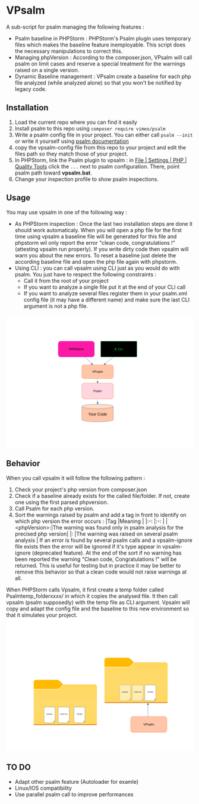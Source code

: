 # VPsalm

A sub-script for psalm managing the following features :

 - Psalm baseline in PHPStorm : PHPStorm's Psalm plugin uses temporary files which makes the baseline feature inemployable. This script does the necessary manipulations to correct this.
 - Managing phpVersion : According to the composer.json, VPsalm will call psalm on limit cases and reserve a special treatment for the warnings raised on a single version.
 - Dynamic Baseline management : VPsalm create a baseline for each php file analyzed (while analyzed alone) so that you won't be notified by legacy code.

## Installation

1. Load the current repo where you can find it easily
2. Install psalm to this repo using `composer require vimeo/psalm`
3. Write a psalm config file in your project. You can either call `psalm --init` or write it yourself using [psalm documentation](https://psalm.dev/docs/running_psalm/configuration/)
4. copy the vpsalm-config file from this repo to your project and edit the files path so they match those of your project.
5. In PHPStorm, link the Psalm plugin to vpsalm : in [File | Settings | PHP | Quality Tools](jetbrains://PhpStorm/settings?name=PHP--Quality+Tools) click the `...` next to psalm configuration. There, point psalm path toward **vpsalm.bat**.
6. Change your inspection profile to show psalm inspections.

## Usage

You may use vpsalm in one of the following way : 

- As PHPStorm inspection : Once the last two installation steps are done it should work automaticaly. When you will open a php file for the first time using vpsalm a baseline file will be generated for this file and phpstorm wil only report the error "clean code, congratulations !" (attesting vpsalm run properly). If you write dirty code then vpsalm will warn you about the new errors. To reset a baseline just delete the according baseline file and open the php file again with phpstorm.
- Using CLI : you can call vpsalm using CLI just as you would do with psalm. You just have to respect the following constraints :
  - Call it from the root of your project
  - If you want to analyze a single file put it at the end of your CLI call
  - If you want to analyze several files register them in your psalm.xml config file (it may have a different name) and make sure the last CLI argument is not a php file.

![VPsalm Usage](images/vpsalm_usage.svg
)
  
## Behavior

When you call vpsalm it will follow the following pattern : 

1. Check your project's php version from composer.json
2. Check if a baseline already exists for the called file/folder. If not, create one using the first parsed phpversion.
3. Call Psalm for each php version.
4. Sort the warnings raised by psalm and add a tag in front to identify on which php version the error occurs : 
    |Tag            |Meaning                                                                  |
    |:-:            |:-:                                                                      |
    |\<phpVersion\>:|The warning was found only in psalm analysis for the precised php version|
    |:              |The warning was raised on several psalm analysis                         |
  If an error is found by several psalm calls and a vpsalm-ignore file exists then the error will be ignored if it's type appear in vpsalm-ignore (deprecated feature).
  At the end of the sort if no warning has been reported the warning "Clean code, Congratulations !" will be returned. This is useful for testing but in practice it may be better to remove this behavior so that a clean code would not raise warnings at all.

When PHPStorm calls Vpsalm, it first create a temp folder called Psalmtemp_folderxxxx/ in which it copies the analysed file. It then call vpsalm (psalm supposedly) with the temp file as CLI argument. Vpsalm will copy and adapt the config file and the baseline to this new environment so that it simulates your project.
![phpstorm behavior](images/phpstorm_behavior.svg
)

## TO DO

 - Adapt other psalm feature (Autoloader for examle)
 - Linux/IOS compatibility
 - Use parallel psalm call to improve performances
